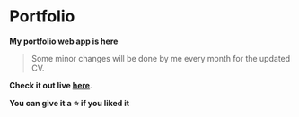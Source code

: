 # Portfolio 
__My portfolio web app is here__  

> Some minor changes will be done by me every month for the updated CV.  

__Check it out live [here](https://portfolio-nitin.netlify.app/)__.

__You can give it a :star: if you liked it__
